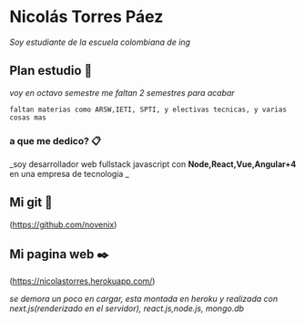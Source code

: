 # Nicolás Torres Páez

_Soy estudiante de la escuela colombiana de ing_

## Plan estudio 🚀

_voy en octavo semestre me faltan 2 semestres para acabar_



```
faltan materias como ARSW,IETI, SPTI, y electivas tecnicas, y varias cosas mas
```
### a que me dedico? 📋

_soy desarrollador web fullstack javascript con **Node,React,Vue,Angular+4** en una empresa de tecnologia _


## Mi git 📌
(https://github.com/novenix)

## Mi pagina web ✒️
(https://nicolastorres.herokuapp.com/)

_se demora un poco en cargar, esta montada en heroku y realizada con next.js(renderizado en el servidor), react.js,node.js, mongo.db_


